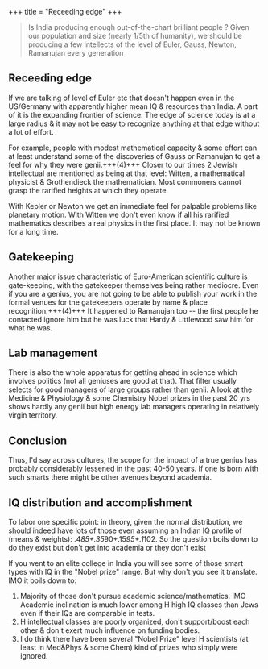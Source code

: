 +++
title = "Receeding edge"
+++

> Is India producing enough out-of-the-chart brilliant people ? Given our population and size (nearly 1/5th of humanity), we should be producing a few intellects of the level of Euler, Gauss, Newton, Ramanujan every generation

## Receeding edge
If we are talking of level of Euler etc that doesn't happen even in the US/Germany with apparently higher mean IQ & resources than India. A part of it is the expanding frontier of science. The edge of science today is at a large radius & it may not be easy to recognize anything at that edge without a lot of effort. 

For example, people with modest mathematical capacity & some effort can at least understand some of the discoveries of Gauss or Ramanujan to get a feel for why they were genii.+++(4)+++ Closer to our times 2 Jewish intellectual are mentioned as being at that level: Witten, a mathematical physicist & Grothendieck the mathematician. Most commoners cannot grasp the rarified heights at which they operate. 

With Kepler or Newton we get an immediate feel for palpable problems like planetary motion. With Witten we don't even know if all his rarified mathematics describes a real physics in the first place. It may not be known for a long time.

## Gatekeeping
Another major issue characteristic of Euro-American scientific culture is gate-keeping, with the gatekeeper themselves being rather mediocre. Even if you are a genius, you are not going to be able to publish your work in the formal venues for the gatekeepers operate by name & place recognition.+++(4)+++ It happened to Ramanujan too -- the first people he contacted ignore him but he was luck that Hardy & Littlewood saw him for what he was. 

## Lab management
There is also the whole apparatus for getting ahead in science which involves politics (not all geniuses are good at that). That filter usually selects for good managers of large groups rather than genii. A look at the Medicine & Physiology & some Chemistry Nobel prizes in the past 20 yrs shows hardly any genii but high energy lab managers operating in relatively virgin territory. 

## Conclusion
Thus, I'd say across cultures, the scope for the impact of a true genius has probably considerably lessened in the past 40-50 years. If one is born with such smarts there might be other avenues beyond academia.

## IQ distribution and accomplishment
To labor one specific point: in theory, given the normal distribution, we should indeed have lots of those even assuming an Indian IQ profile of (means & weights): .4*85+.35*90+.15*95+.1*102. So the question boils down to do they exist but don't get into academia or they don't exist

If you went to an elite college in India you will see some of those smart types with IQ in the "Nobel prize" range. But why don't you see it translate. IMO it boils down to: 

1) Majority of those don't pursue academic science/mathematics. IMO Academic inclination is much lower among H high IQ classes than Jews even if their IQs are comparable in tests. 
2) H intellectual classes are poorly organized, don't support/boost each other & don't exert much influence on funding bodies. 
3) I do think there have been several "Nobel Prize" level H scientists (at least in Med&Phys & some Chem) kind of prizes who simply were ignored.